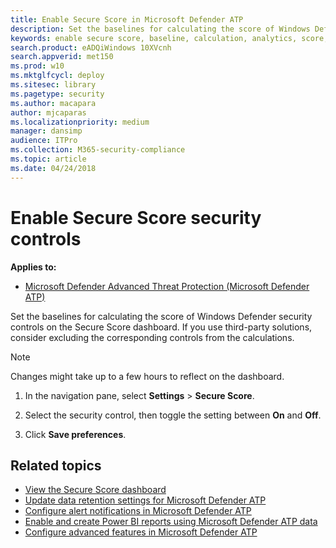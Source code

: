 ```yaml
---
title: Enable Secure Score in Microsoft Defender ATP
description: Set the baselines for calculating the score of Windows Defender security controls on the Secure Score dashboard.
keywords: enable secure score, baseline, calculation, analytics, score, secure score dashboard, dashboard
search.product: eADQiWindows 10XVcnh
search.appverid: met150
ms.prod: w10
ms.mktglfcycl: deploy
ms.sitesec: library
ms.pagetype: security
ms.author: macapara
author: mjcaparas
ms.localizationpriority: medium
manager: dansimp
audience: ITPro
ms.collection: M365-security-compliance 
ms.topic: article
ms.date: 04/24/2018
---
```


# Enable Secure Score security controls

**Applies to:**


- [Microsoft Defender Advanced Threat Protection (Microsoft Defender ATP)](https://go.microsoft.com/fwlink/p/?linkid=2069559)



Set the baselines for calculating the score of Windows Defender security controls on the Secure Score dashboard. If you use third-party solutions, consider excluding the corresponding controls from the calculations.

  >[!NOTE]
  >Changes might take up to a few hours to reflect on the dashboard. 

1. In the navigation pane, select **Settings** > **Secure Score**.

2. Select the security control, then toggle the setting between **On** and **Off**.

3. Click **Save preferences**.

## Related topics
- [View the Secure Score dashboard](secure-score-dashboard-windows-defender-advanced-threat-protection.md)
- [Update data retention settings for Microsoft Defender ATP](data-retention-settings-windows-defender-advanced-threat-protection.md)
- [Configure alert notifications in Microsoft Defender ATP](configure-email-notifications-windows-defender-advanced-threat-protection.md)
- [Enable and create Power BI reports using Microsoft Defender ATP data](powerbi-reports-windows-defender-advanced-threat-protection.md)
- [Configure advanced features in Microsoft Defender ATP](advanced-features-windows-defender-advanced-threat-protection.md)
